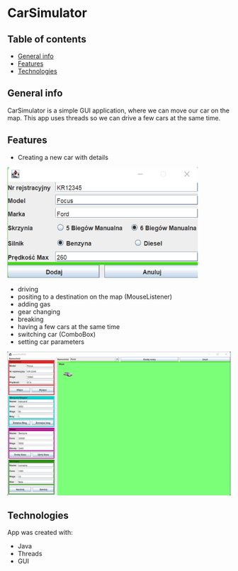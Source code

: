 # CarSimulator

## Table of contents
* [General info](#general-info)
* [Features](#features)
* [Technologies](#technologies)

## General info
CarSimulator is a simple GUI application, where we can move our car on the map. This app uses threads so we can drive a few cars at the same time. 

## Features
- Creating a new car with details

<img src="./images/newModel.png" data-canonical-src="./images/newModel.png" width="430" height="250"/>

- driving
- positing to a destination on the map (MouseListener)
- adding gas
- gear changing
- breaking
- having a few cars at the same time
- switching car (ComboBox)
- setting car parameters

<img src="./images/simulator.png" data-canonical-src="./images/simulator.png">

## Technologies
App was created with:
- Java 
- Threads
- GUI
